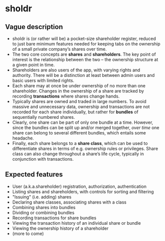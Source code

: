 sholdr
======

Vague description
-----------------

 - sholdr is (or rather will be) a pocket-size shareholder register, reduced to
   just bare minimum features needed for keeping tabs on the ownership of a
   small private company’s shares over time.
 - The two core concepts are **shares** and **shareholders**. The key point of
   interest is the relationship between the two – the ownership structure at a
   given point in time.
 - Shareholders are also users of the app, with varying rights and authority.
   There will be a distinction at least between admin users and basic users with
   limited rights.
 - Each share may at once be under ownership of no more than one shareholder.
   Changes in the ownership of a share are tracked by recording **transactions**
   where shares change hands.
 - Typically shares are owned and traded in large numbers. To avoid massive and
   unnecessary data, ownership and transactions are not recorded for each share
   individually, but rather for **bundles** of sequentially numbered shares.
 - Clearly, one share can be part of only one bundle at a time. However, since
   the bundles can be split up and/or merged together, _over time_ one share can
   belong to several different bundles, which entails some headache.
 - Finally, each share belongs to a **share class**, which can be used to
   differentiate shares in terms of e.g. ownership rules or privileges. Share
   class can also change throughout a share’s life cycle, typically in conjunction
   with transactions.

Expected features
-----------------

 - User (a.k.a.shareholder) registration, authorization, authentication
 - Listing shares and shareholders, with controls for sorting and filtering
 - "Issuing" (i.e. adding) shares
 - Declaring share classes, associating shares with a class
 - Combining shares into bundles
 - Dividing or combining bundles
 - Recording transactions for share bundles
 - Viewing the transaction history of an individual share or bundle
 - Viewing the ownership history of a shareholder
 - (more to come)
